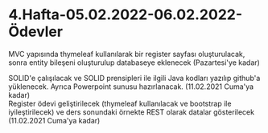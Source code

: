 # 4.Hafta-05.02.2022-06.02.2022-Ödevler

MVC yapısında thymeleaf kullanılarak bir register sayfası oluşturulacak, sonra entity bileşeni oluşturulup databaseye eklenecek (Pazartesi'ye kadar)

SOLID'e çalışılacak ve SOLID prensipleri ile ilgili Java kodları yazılıp github'a yüklenecek. Ayrıca Powerpoint sunusu hazırlanacak. (11.02.2021 Cuma'ya kadar)												
Register ödevi geliştirilecek (thymeleaf kullanılacak ve bootstrap ile iyileştirilecek) ve ders sonundaki örnekte REST olarak datalar gösterilecek (11.02.2021 Cuma'ya kadar)													
